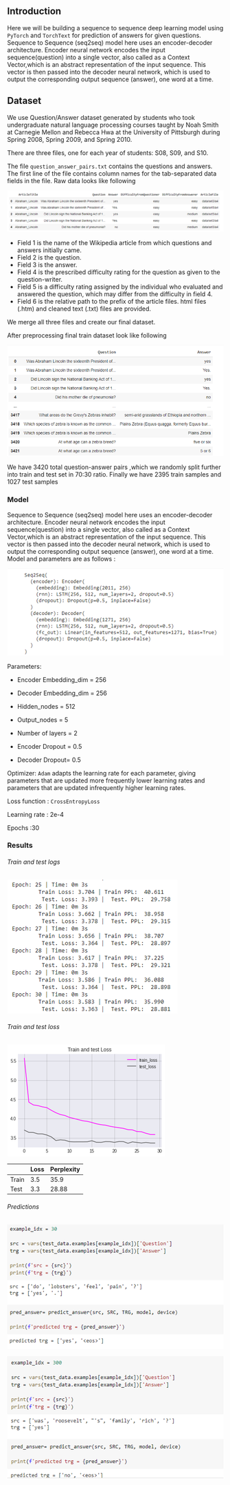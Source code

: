 ## Introduction

Here we will be building a sequence to sequence deep learning model using `PyTorch` and `TorchText` for prediction of answers for given questions. Sequence to Sequence (seq2seq) model here uses an encoder-decoder architecture. Encoder neural network encodes the input sequence(question) into a single vector, also called as a Context Vector,which is an abstract representation of the input sequence. This vector is then passed into the decoder neural network, which is used to output the corresponding output sequence (answer), one word at a time.

## Dataset

We use Question/Answer dataset  generated by students who took undergraduate natural language processing courses taught by Noah Smith at Carnegie Mellon and Rebecca Hwa at the University of Pittsburgh during Spring 2008, Spring 2009, and Spring 2010.

There are three files, one for each year of students: S08, S09, and S10.

The file `question_answer_pairs.txt` contains the questions and answers. The first line of the file contains 
column names for the tab-separated data fields in the file. Raw data looks like following

![raw_data](README.assets/raw_data.PNG)



- Field 1 is the name of the Wikipedia article from which questions and answers initially came.
- Field 2 is the question.
- Field 3 is the answer.
- Field 4 is the prescribed difficulty rating for the question as given to the question-writer. 
- Field 5 is a difficulty rating assigned by the individual who evaluated and answered the question, 
  which may differ from the difficulty in field 4.
- Field 6 is the relative path to the prefix of the article files. html files (.htm) and cleaned 
  text (.txt) files are provided.

We merge all three files and create our final dataset.

After preprocessing final train dataset look like following

![](README.assets/train_Set.PNG)

We have 3420 total question-answer pairs ,which we randomly split further into train and test set in 70:30 ratio. Finally we have 2395 train samples and 1027 test samples

### Model

Sequence to Sequence (seq2seq) model here uses an encoder-decoder architecture. Encoder neural network encodes the input sequence(question) into a single vector, also called as a Context Vector,which is an abstract representation of the input sequence. This vector is then passed into the decoder neural network, which is used to output the corresponding output sequence (answer), one word at a time. Model  and parameters are as follows :

![model](README.assets/model.PNG)

Parameters:

- Encoder Embedding_dim = 256

- Decoder Embedding_dim = 256

- Hidden_nodes = 512

- Output_nodes = 5

- Number of layers = 2

- Encoder Dropout = 0.5

- Decoder Dropout= 0.5

  

Optimizer:  `Adam` adapts the learning rate for each parameter, giving parameters that are updated more frequently lower learning rates and parameters that are updated infrequently higher learning rates.

Loss function : `CrossEntropyLoss`

Learning rate : 2e-4

Epochs :30

### Results

###### Train and test logs

![logs](README.assets/logs.PNG)

###### Train and test loss 

![loss](README.assets/loss.png)

|       | Loss | Perplexity |
| ----- | ---- | ---------- |
| Train | 3.5  | 35.9       |
| Test  | 3.3  | 28.88      |

###### Predictions

![](README.assets/predictions.PNG)

![](README.assets/prediction2.PNG)

